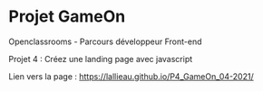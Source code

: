# Projet GameOn
Openclassrooms - Parcours développeur Front-end

Projet 4 : Créez une landing page avec javascript

Lien vers la page : https://lallieau.github.io/P4_GameOn_04-2021/
